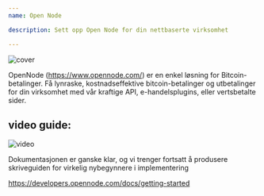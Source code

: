 ```yaml
---
name: Open Node

description: Sett opp Open Node for din nettbaserte virksomhet

---
```


![cover](assets/cover.webp)

OpenNode (https://www.opennode.com/) er en enkel løsning for Bitcoin-betalinger. Få lynraske, kostnadseffektive bitcoin-betalinger og utbetalinger for din virksomhet med vår kraftige API, e-handelsplugins, eller vertsbetalte sider.

## video guide:

![video](https://youtu.be/sKk1Crk8QPc)

Dokumentasjonen er ganske klar, og vi trenger fortsatt å produsere skriveguiden for virkelig nybegynnere i implementering

https://developers.opennode.com/docs/getting-started